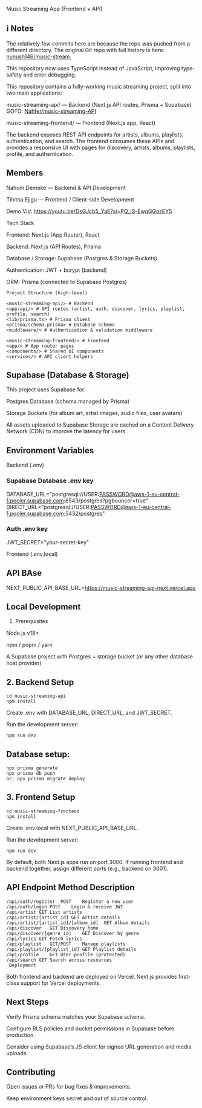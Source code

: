  Music Streaming App (Frontend + API)
 
## ℹ Notes

The relatively few commits here are because the repo was pushed from a different directory. The original Git repo with full history is here: [nunush146/music-stream.](https://github.com/nunush146/music-stream/blob/main/README.md)

This repository now uses TypeScript instead of JavaScript, improving type-safety and error debugging.

This repository contains a fully-working music streaming project, split into two main applications:

music-streaming-api/ — Backend (Next.js API routes, Prisma + Supabase)
 GOTO: [Nahfer/music-streaming-API](https://github.com/Nahfer/music-streaming-API/blob/main/README.md)

music-streaming-frontend/ — Frontend (Next.js app, React)

The backend exposes REST API endpoints for artists, albums, playlists, authentication, and search.
The frontend consumes these APIs and provides a responsive UI with pages for discovery, artists, albums, playlists, profile, and authentication.

## Members

Nahom Demeke — Backend & API Development

Tihitna Ejigu — Frontend / Client-side Development

Demo Vid:
https://youtu.be/DsGJcb5_YaE?si=PQ_iS-EwqGGozEY5

 Tech Stack

Frontend: Next.js (App Router), React

Backend: Next.js (API Routes), Prisma

Database / Storage: Supabase (Postgres & Storage Buckets)

Authentication: JWT + bcrypt (backend)

ORM: Prisma (connected to Supabase Postgres)
```
Project Structure (high-level)

<music-streaming-api/> # Backend
<app/api/> # API routes (artist, auth, discover, lyrics, playlist, profile, search)
<lib/prisma.ts> # Prisma client
<prisma/schema.prisma> # Database schema
<middleware/> # Authentication & validation middleware

<music-streaming-frontend/> # Frontend
<app/> # App router pages
<components/> # Shared UI components
<services/> # API client helpers
```
 ## Supabase (Database & Storage)

This project uses Supabase for:

Postgres Database (schema managed by Prisma)

Storage Buckets (for album art, artist images, audio files, user avatars)

All assets uploaded to Supabase Storage are cached on a Content Delivery Network (CDN) to improve the latency for users

## Environment Variables
Backend (.env)
### Supabase Database .env key
DATABASE_URL="postgresql://USER:PASSWORD@aws-1-eu-central-1.pooler.supabase.com:6543/postgres?pgbouncer=true"
DIRECT_URL="postgresql://USER:PASSWORD@aws-1-eu-central-1.pooler.supabase.com:5432/postgres"

### Auth .env key
JWT_SECRET="your-secret-key"

Frontend (.env.local)
## API BAse
NEXT_PUBLIC_API_BASE_URL=https://music-streaming-api-next.vercel.app

 ## Local Development
1. Prerequisites

Node.js v18+

npm / pnpm / yarn

A Supabase project with Postgres + storage bucket (or any other database host provider)

## 2. Backend Setup
```
cd music-streaming-api
npm install
```
Create .env with DATABASE_URL, DIRECT_URL, and JWT_SECRET.

Run the development server:
```
npm run dev
```
## Database setup:
```
npx prisma generate
npx prisma db push 
or: npx prisma migrate deploy
```
## 3. Frontend Setup
```
cd music-streaming-frontend
npm install
```

Create .env.local with NEXT_PUBLIC_API_BASE_URL.

Run the development server:
```
npm run dev
```

By default, both Next.js apps run on port 3000.
If running frontend and backend together, assign different ports (e.g., backend on 3001).

## API Endpoint	Method	Description
```
/api/auth/register	POST	Register a new user
/api/auth/login	POST	Login & receive JWT
/api/artist	GET	List artists
/api/artist/[artist_id]	GET	Artist details
/api/artist/[artist_id]/[album_id]	GET	Album details
/api/discover	GET	Discovery home
/api/discover/[genre_id]	GET	Discover by genre
/api/lyrics	GET	Fetch lyrics
/api/playlist	GET/POST	Manage playlists
/api/playlist/[playlist_id]	GET	Playlist details
/api/profile	GET	User profile (protected)
/api/search	GET	Search across resources
 Deployment
```
Both frontend and backend are deployed on Vercel.
Next.js provides first-class support for Vercel deployments.

 ## Next Steps

Verify Prisma schema matches your Supabase schema.

Configure RLS policies and bucket permissions in Supabase before production.

Consider using Supabase’s JS client for signed URL generation and media uploads.

 ## Contributing

Open issues or PRs for bug fixes & improvements.

Keep environment keys secret and out of source control.
